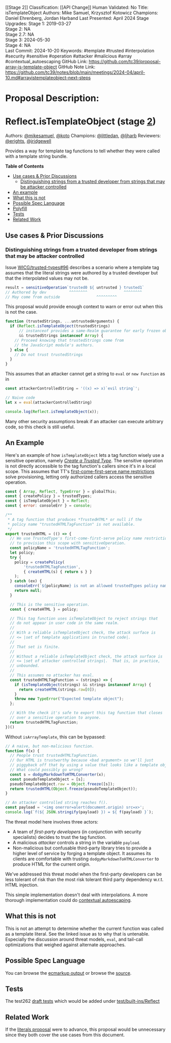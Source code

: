 [[Stage 2]]
Classification: [[API Change]]
Human Validated: No
Title: isTemplateObject
Authors: Mike Samuel, Krzysztof Kotowicz
Champions: Daniel Ehrenberg, Jordan Harband
Last Presented: April 2024
Stage Upgrades: 
Stage 1: 2019-03-27  
Stage 2: NA  
Stage 2.7: NA  
Stage 3: 2024-05-30  
Stage 4: NA  
Last Commit: 2024-10-20
Keywords: #template #trusted #interpolation #security #sensitive #operation #attacker #malicious #array #contextual_autoescaping
GitHub Link: https://github.com/tc39/proposal-array-is-template-object
GitHub Note Link: https://github.com/tc39/notes/blob/main/meetings/2024-04/april-10.md#arrayistemplateobject-next-steps

# Proposal Description:
# Reflect.isTemplateObject (stage [2](https://tc39.es/process-document/))

Authors: [@mikesamuel](https://github.com/mikesamuel), [@koto](https://github.com/koto)
Champions: [@littledan](https://github.com/littledan), [@ljharb](https://github.com/ljharb)
Reviewers: [@erights](https://github.com/erights), [@jridgewell](https://github.com/jridgewell)

Provides a way for template tag functions to tell whether they were called with a template string bundle.

**Table of Contents**

* [Use cases & Prior Discussions](#use-cases--prior-discussions)
  + [Distinguishing strings from a trusted developer from strings that may be attacker controlled](#distinguishing-strings-from-a-trusted-developer-from-strings-that-may-be-attacker-controlled)
* [An example](#an-example)
* [What this is not](#what-this-is-not)
* [Possible Spec Language](#possible-spec-language)
* [Polyfill](#polyfill)
* [Tests](#tests)
* [Related Work](#related-work)


## Use cases & Prior Discussions

### Distinguishing strings from a trusted developer from strings that may be attacker controlled

Issue [WICG/trusted-types#96](https://github.com/WICG/trusted-types/issues/96) describes a scenario where a template tag assumes that the literal strings were authored by a trusted developer but that the interpolated values may not be.

```js
result = sensitiveOperation`trusted0 ${ untrusted } trusted1`
// Authored by dev          ^^^^^^^^                ^^^^^^^^
// May come from outside                ^^^^^^^^^
```

This proposal would provide enough context to warn or error out when this is not the case.

```js
function (trustedStrings, ...untrustedArguments) {
  if (Reflect.isTemplateObject(trustedStrings)
      // instanceof provides a same-Realm guarantee for early frozen objects.
      && trustedStrings instanceof Array) {
    // Proceed knowing that trustedStrings come from
    // the JavaScript module's authors.
  } else {
    // Do not trust trustedStrings
  }
}
```

This assumes that an attacker cannot get a string to `eval` or `new Function` as in

```js
const attackerControlledString = '((x) => x)`evil string`';

// Naive code
let x = eval(attackerControlledString)

console.log(Reflect.isTemplateObject(x));
```

Many other security assumptions break if an attacker can execute arbitrary code, so this check is still useful.

## An Example

Here's an example of how `isTemplateObject` lets a tag function wisely use a sensitive operation, namely *[Create a Trusted Type][]*.
The sensitive operation is not directly accessible to the tag function's callers since it's in a local scope.
This assumes that TT's [first-come-first-serve name restrictions][TT-block] solve provisioning, letting only authorized callers access the sensitive operation.

```js
const { Array, Reflect, TypeError } = globalThis;
const { createPolicy } = trustedTypes;
const { isTemplateObject } = Reflect;
const { error: consoleErr } = console;

/**
 * A tag function that produces *TrustedHTML* or null if the
 * policy name "trustedHTMLTagFunction" is not available.
 */
export trustedHTML = (() => {
  // We use TrustedType's first-come-first-serve policy name restrictions
  // to provision this scope with sensitiveOperation.
  const policyName = 'trustedHTMLTagFunction';
  let policy;
  try {
    policy = createPolicy(
        'trustedHTMLTagFunction',
        { createHTML(s) { return s } }
    );
  } catch (ex) {
    consoleErr(`${policyName} is not an allowed trustedTypes policy name`);
    return null;
  }

  // This is the sensitive operation.
  const { createHTML } = policy;

  // This tag function uses isTemplateObject to reject strings that
  // do not appear in user code in the same realm.
  //
  // With a reliable isTemplateObject check, the attack surface is
  // <= |set of template applications in trusted code|.
  //
  // That set is finite.
  //
  // Without a reliable isTemplateObject check, the attack surface is
  // <= |set of attacker controlled strings|.  That is, in practice,
  // unbounded.
  //
  // This assumes no attacker has eval.
  const trustedHTMLTagFunction = (strings) => {
    if (isTemplateObject(strings) && strings instanceof Array) {
      return createHTML(strings.raw[0]);
    }
    throw new TypeError("Expected template object");
  };

  // With the check it's safe to export this tag function that closes
  // over a sensitive operation to anyone.
  return trustedHTMLTagFunction;
})()
```

Without `isArrayTemplate`, this can be bypassed:

```js
// A naive, but non-malicious function.
function f(x) {
  // People trust trustedHTMLTagFunction.
  // Our HTML is trustworthy because <bad argument> so we'll just
  // piggyback off that by using a value that looks like a template object.
  // What could possibly go wrong?
  const s = dodgyMarkdownToHTMLConverter(x);
  const pseudoTemplateObject = [s];
  pseudoTemplateObject.raw = Object.freeze([s]);
  return trustedHTML(Object.freeze(pseudoTemplateObject));
}

// An attacker controlled string reaches f().
const payload = '<img onerror=alert(document.origin) src=x>';
console.log(`f(${ JSON.stringify(payload) }) = ${ f(payload) }`);
```

The threat model here involves three actors:
*  A team of *first-party developers* (in conjunction with security specialists) decides to trust the tag function.
*  A malicious *attacker* controls a string in the variable `payload`.
*  Non-malicious but confusable third-party library tries to provide a higher level of service by forging a template object.
   It assumes its clients are comfortable with trusting `dodgyMarkdownToHTMLConverter` to produce HTML for the current origin.

We've addressed this threat model when the first-party developers can be less tolerant of risk than the most risk tolerant third party dependency w.r.t. HTML injection.

This simple implementation doesn't deal with interpolations.
A more thorough implementation could do [contextual autoescaping][].

## What this is not

This is not an attempt to determine whether the current function was called as a template literal.
See the linked issue as to why that is untenable.  Especially the discussion around threat models, `eval`, and tail-call optimizations that weighed against alternate approaches.

## Possible Spec Language

You can browse the [ecmarkup output](https://tc39.es/proposal-array-is-template-object/) or browse the [source](https://github.com/tc39/proposal-array-is-template-object/blob/master/spec.emu).

<!--
## Polyfill

An es-shim API compatible polyfill available at [![npm](https://img.shields.io/npm/v/is-template-object.svg)](https://www.npmjs.com/package/is-template-object).

A polyfill is available in the [core-js](https://github.com/zloirock/core-js) library. You can find it in the [ECMAScript proposals section](https://github.com/zloirock/core-js#arrayistemplateobject).
-->

## Tests

The test262
[draft tests](https://github.com/tc39/proposal-array-is-template-object/blob/master/test262/test/built-ins/Reflect/is-template-object.js)
which would be added under
[test/built-ins/Reflect](https://github.com/tc39/test262/tree/master/test/built-ins/Reflect)

## Related Work

If the [literals proposal](https://github.com/mikewest/tc39-proposal-literals) were to advance, this proposal would be unnecessary since they both cover the use cases from this document.

[contextual autoescaping]: https://rawgit.com/mikesamuel/sanitized-jquery-templates/trunk/safetemplate.html
[TT-block]: https://w3c.github.io/webappsec-trusted-types/dist/spec/#abstract-opdef-should-trusted-type-policy-creation-be-blocked-by-content-security-policy
[Create a Trusted Type]: https://w3c.github.io/webappsec-trusted-types/dist/spec/#create-a-trusted-type-algorithm
